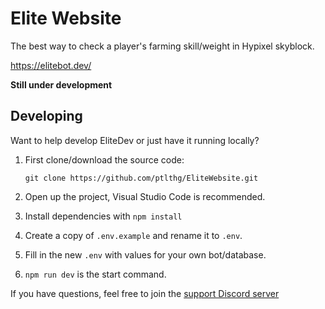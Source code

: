 # Elite Website

The best way to check a player's farming skill/weight in Hypixel skyblock.

https://elitebot.dev/

**Still under development**

## Developing

Want to help develop EliteDev or just have it running locally?

1. First clone/download the source code:

	```
	git clone https://github.com/ptlthg/EliteWebsite.git
	```

2. Open up the project, Visual Studio Code is recommended.

3. Install dependencies with `npm install`

4. Create a copy of `.env.example` and rename it to `.env`.

5. Fill in the new `.env` with values for your own bot/database.

6. `npm run dev` is the start command.

If you have questions, feel free to join the [support Discord server](https://discord.gg/HXxJZwN2Mu)
